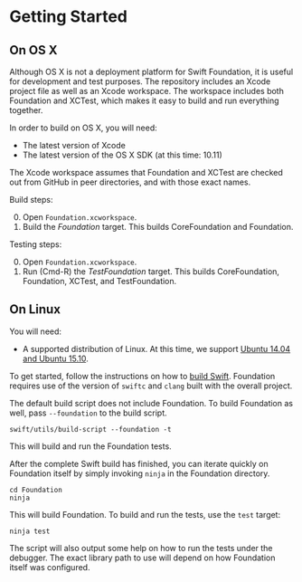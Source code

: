 # Getting Started

## On OS X

Although OS X is not a deployment platform for Swift Foundation, it is useful for development and test purposes. The repository includes an Xcode project file as well as an Xcode workspace. The workspace includes both Foundation and XCTest, which makes it easy to build and run everything together.

In order to build on OS X, you will need:

* The latest version of Xcode
* The latest version of the OS X SDK (at this time: 10.11)

The Xcode workspace assumes that Foundation and XCTest are checked out from GitHub in peer directories, and with those exact names.

Build steps:

0. Open `Foundation.xcworkspace`.
0. Build the _Foundation_ target. This builds CoreFoundation and Foundation.

Testing steps:

0. Open `Foundation.xcworkspace`.
0. Run (Cmd-R) the _TestFoundation_ target. This builds CoreFoundation, Foundation, XCTest, and TestFoundation.

## On Linux

You will need:

* A supported distribution of Linux. At this time, we support [Ubuntu 14.04 and Ubuntu 15.10](http://www.ubuntu.com).

To get started, follow the instructions on how to [build Swift](https://github.com/apple/swift#building-swift). Foundation requires use of the version of `swiftc` and `clang` built with the overall project.

The default build script does not include Foundation. To build Foundation as well, pass `--foundation` to the build script.

```
swift/utils/build-script --foundation -t
```

This will build and run the Foundation tests.

After the complete Swift build has finished, you can iterate quickly on Foundation itself by simply invoking `ninja` in the Foundation directory.

```
cd Foundation
ninja
```

This will build Foundation. To build and run the tests, use the `test` target:

```
ninja test
```

The script will also output some help on how to run the tests under the debugger. The exact library path to use will depend on how Foundation itself was configured.
